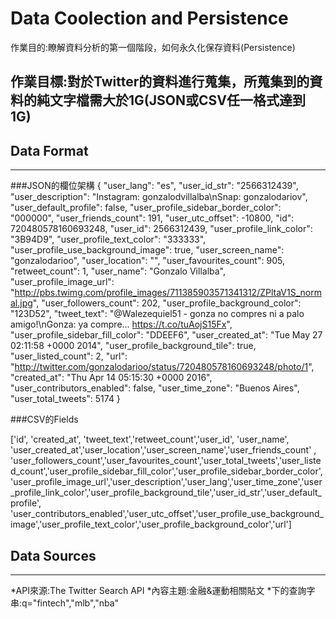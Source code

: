 # Data Coolection and Persistence

作業目的:瞭解資料分析的第一個階段，如何永久化保存資料(Persistence)

作業目標:對於Twitter的資料進行蒐集，所蒐集到的資料的純文字檔需大於1G(JSON或CSV任一格式達到1G)
-------------------
## Data Format
-------------------
###JSON的欄位架構
    {
        "user_lang": "es", 
        "user_id_str": "2566312439", 
        "user_description": "Instagram: gonzalodvillalba\nSnap: gonzalodariov", 
        "user_default_profile": false, 
        "user_profile_sidebar_border_color": "000000", 
        "user_friends_count": 191, 
        "user_utc_offset": -10800, 
        "id": 720480578160693248, 
        "user_id": 2566312439, 
        "user_profile_link_color": "3B94D9", 
        "user_profile_text_color": "333333", 
        "user_profile_use_background_image": true, 
        "user_screen_name": "gonzalodarioo", 
        "user_location": "", 
        "user_favourites_count": 905, 
        "retweet_count": 1, 
        "user_name": "Gonzalo Villalba",
        "user_profile_image_url": "http://pbs.twimg.com/profile_images/711385903571341312/ZPltaV1S_normal.jpg", 
        "user_followers_count": 202, 
        "user_profile_background_color": "123D52", 
        "tweet_text": "@Walezequiel51 - gonza no compres ni a palo amigo!\nGonza: ya compre... https://t.co/tuAojS15Fx", 
        "user_profile_sidebar_fill_color": "DDEEF6", 
        "user_created_at": "Tue May 27 02:11:58 +0000 2014", 
        "user_profile_background_tile": true, 
        "user_listed_count": 2, 
        "url": "http://twitter.com/gonzalodarioo/status/720480578160693248/photo/1", 
        "created_at": "Thu Apr 14 05:15:30 +0000 2016", 
        "user_contributors_enabled": false, 
        "user_time_zone": "Buenos Aires", 
        "user_total_tweets": 5174
    }

###CSV的Fields

['id', 'created_at', 'tweet_text','retweet_count','user_id', 'user_name', 'user_created_at','user_location','user_screen_name','user_friends_count' , 
'user_followers_count','user_favourites_count','user_total_tweets','user_listed_count','user_profile_sidebar_fill_color','user_profile_sidebar_border_color',
'user_profile_image_url','user_description','user_lang','user_time_zone','user_profile_link_color','user_profile_background_tile','user_id_str','user_default_profile',
'user_contributors_enabled','user_utc_offset','user_profile_use_background_image','user_profile_text_color','user_profile_background_color','url']

## Data Sources
-------------------
*API來源:The Twitter Search API 
*內容主題:金融&運動相關貼文
*下的查詢字串:q="fintech","mlb","nba" 
